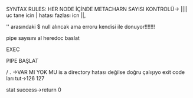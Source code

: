SYNTAX RULES: HER NODE İÇİNDE METACHARN SAYISI KONTROLÜ-> |||| uc tane icin | hatası fazlası icn ||,
 >>>>>> 

 
'' arasındaki $ null alıncak ama erroru kendisi ile donuyor!!!!!!!

pipe sayısını al
heredoc baslat


EXEC

PIPE BAŞLAT


/ . ->VAR MI YOK MU
is a directory hatası
değilse doğru çalışıyo 
exit code ları tut->126 127

stat success->return 0